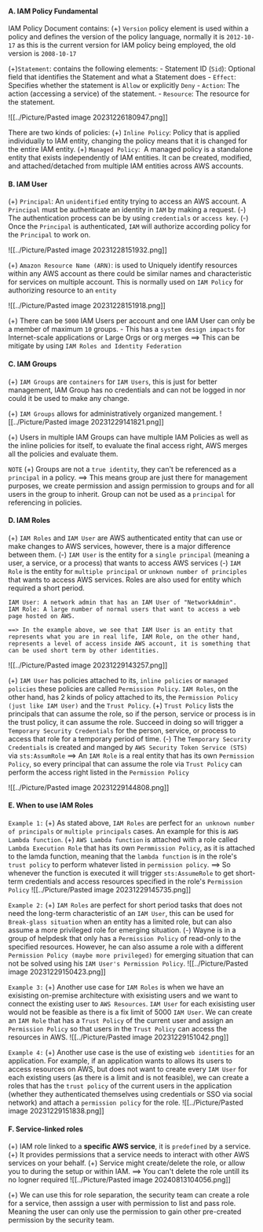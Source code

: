 #### A. IAM Policy Fundamental
IAM Policy Document contains:
(+) `Version` policy element is used within a policy and defines the version of the policy language, normally it is `2012-10-17` as this is the current version for IAM policy being employed, the old version is `2008-10-17`

(+)`Statement`: contains the following elements:
	- Statement ID (`Sid`): Optional field that identifies the Statement and what a Statement does
	- `Effect`: Specifies whether the statement is `Allow` or explicitly `Deny`
	- `Action`: The action (accessing a service) of the statement.
	- `Resource`: The resource for the statement.

![[../Picture/Pasted image 20231226180947.png]]

There are two kinds of policies:
(+) `Inline Policy`: Policy that is applied individually to IAM entity, changing the policy means that it is changed for the entire IAM entity.
(+) `Managed Policy`:  A managed policy is a standalone entity that exists independently of IAM entities. It can be created, modified, and attached/detached from multiple IAM entities across AWS accounts.

#### B. IAM User
(+) `Principal`:  An `unidentified` entity trying to access an AWS account. A `Principal` must be authenticate an identity in `IAM` by making a request.
	(-) The authentication process can be by using `credentials` or `access key`.
	(-) Once the `Principal` is authenticated, `IAM` will authorize according policy for the `Principal` to work on.

![[../Picture/Pasted image 20231228151932.png]]

(+) `Amazon Resource Name (ARN)`: is used to Uniquely identify resources within any AWS account as there could be similar names and characteristic for services on multiple account. This is normally used on `IAM Policy` for authorizing resource to an `entity`

![[../Picture/Pasted image 20231228151918.png]]

(+) There can be `5000` IAM Users per account and one IAM User can only be a member of maximum `10` groups.
	- This has a `system design impacts` for Internet-scale applications or Large Orgs or org merges
	==> This can be mitigate by using `IAM Roles and Identity Federation`

#### C. IAM Groups
(+) `IAM Groups` are `containers` for `IAM Users`, this is just for better management, IAM Group has no credentials and can not be logged in nor could it be used to make any change.

(+) `IAM Groups` allows for administratively organized mangement.
![[../Picture/Pasted image 20231229141821.png]]

(+) Users in multiple IAM Groups can have multiple IAM Policies as well as the inline policies for itself, to evaluate the final access right, AWS merges all the policies and evaluate them.

`NOTE`
(+) Groups are not a `true identity`, they can't be referenced as a `principal` in a policy.
	==> This means group are just there for management purposes, we create permission and assign permission to groups and for all users in the group to inherit. Group can not be used as a `principal` for referencing in policies.

#### D. IAM Roles
(+) `IAM Roles` and `IAM User` are AWS authenticated entity that can use or make changes to AWS services, however, there is a major difference between them.
	(-) `IAM User` is the entity for a `single principal` (meaning a user, a service, or a process) that wants to access AWS services
	(-) `IAM Role` is the entity for `multiple principal`  or `unknown number of principles` that wants to access AWS services. Roles are also used for entity which required a short period.

``` Example
IAM User: A network admin that has an IAM User of "NetworkAdmin".
IAM Role: A large number of normal users that want to access a web page hosted on AWS.

==> In the example above, we see that IAM User is an entity that represents what you are in real life, IAM Role, on the other hand, represents a level of access inside AWS account, it is something that can be used short term by other identities.
```
![[../Picture/Pasted image 20231229143257.png]]

(+) `IAM User` has policies attached to its, `inline policies` or `managed policies` these policies are called `Permission Policy`. `IAM Roles`, on the other hand, has 2 kinds of policy attached to its, the `Permission Policy (just like IAM User)` and the `Trust Policy`.
(+) `Trust Policy` lists the principals that can assume the role, so if the person, service or process is in the trust policy, it can assume the role. Succeed in doing so will trigger a `Temporary Security Credentials` for the person, service, or process to access that role for a temporary period of time.
	(-) The `Temporary Security Credentials` is created and manged by `AWS Security Token Service (STS)` via `sts:AssumRole`
	==> An `IAM Role` is a real entity that has its own `Permission Policy`, so every principal that can assume the role via `Trust Policy` can perform the access right listed in the `Permission Policy`

![[../Picture/Pasted image 20231229144808.png]]

#### E. When to use IAM Roles
`Example 1:`
(+) As stated above, `IAM Roles` are perfect for `an unknown number of principals` or `multiple principals` cases. An example for this is `AWS Lambda function`.
(+) `AWS Lambda function` is attached with a role called `Lambda Execution Role` that has its own `Permmission Policy`, as it is attached to the lamda function, meaning that the `lambda function` is in the role's `trust policy` to perform whatever listed in `permission policy`.
	==> So whenever the function is executed it will trigger `sts:AssumeRole` to get short-term credentials and access resources specified in the role's `Permission Policy`
![[../Picture/Pasted image 20231229145735.png]]

`Example 2:`
(+) `IAM Roles` are perfect for short period tasks that does not need the long-term characteristic of an `IAM User`, this can be used for `Break-glass situation` when an entity has a limited role, but can also assume a more privileged role for emerging situation.
	(-) Wayne is in a group of helpdesk that only has a `Permission Policy` of read-only to the specified resources. However, he can also assume a role with a different `Permission Policy (maybe more privileged)` for emerging situation that can not be solved using his `IAM User's Permission Policy`.
![[../Picture/Pasted image 20231229150423.png]]

`Example 3:`
(+) Another use case for `IAM Roles` is when we have an exisisting on-premise architecture with exisisting users and we want to connect the existing user to `AWS Resources`. `IAM User` for each exisisting user would not be feasible as there is a fix limit of 5000 `IAM User`. We can create an `IAM Role` that has a `Trust Policy` of the current user and assign an `Permission Policy` so that users in the `Trust Policy` can access the resources in AWS.
![[../Picture/Pasted image 20231229151042.png]]


`Example 4:`
(+) Another use case is the use of existing `web identities` for an application. For example, if an application wants to allows its users to access resources on AWS, but does not want to create every `IAM User` for each existing users (as there is a limit and is not feasible), we can create a roles that has the `trust policy` of the current users in the application (whether they authenticated themselves using credentials or SSO via social network) and attach a `permission policy` for the role.
![[../Picture/Pasted image 20231229151838.png]]


#### F. Service-linked roles
(+) IAM role linked to a **specific AWS service**, it is `predefined` by a service.
(+) It provides permissions that a service needs to interact with other AWS services on your behalf.
(+) Service might create/delete the role, or allow you to during the setup or within IAM.
==> You can't delete the role untill its no logner required
![[../Picture/Pasted image 20240813104056.png]]

(+) We can use this for role separation, the security team can create a role for a service, then asssign a user with permission to list and pass role. Meaning the user can only use the permission to gain other pre-created permission by the security team.